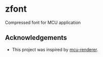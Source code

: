 # zfont
Compressed font for MCU application


## Acknowledgements

- This project was inspired by [mcu-renderer](https://github.com/Gissio/mcu-renderer).

